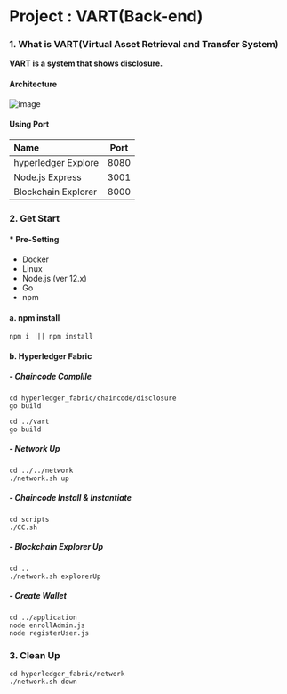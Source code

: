 # Project : VART(Back-end)

### 1. What is VART(Virtual Asset Retrieval and Transfer System)

**VART is a system that shows disclosure.**

#### Architecture

![image](https://user-images.githubusercontent.com/65117718/100582410-8a7da600-332c-11eb-8d7d-3738c855534d.png)

#### Using Port

| Name                | Port |
| :------------------ | ---- |
| hyperledger Explore | 8080 |
| Node.js Express     | 3001 |
| Blockchain Explorer | 8000 |

### 2. Get Start

#### * Pre-Setting

- Docker
- Linux
- Node.js (ver 12.x)
- Go
- npm

#### a. npm install

```
npm i  || npm install
```

#### b. Hyperledger Fabric

##### - Chaincode Complile

```
cd hyperledger_fabric/chaincode/disclosure
go build

cd ../vart
go build

```

##### - Network Up

```
cd ../../network
./network.sh up
```

##### - Chaincode Install & Instantiate

```
cd scripts
./CC.sh
```

##### - Blockchain Explorer Up

```
cd ..
./network.sh explorerUp
```

##### - Create Wallet

```
cd ../application
node enrollAdmin.js
node registerUser.js
```

### 3. Clean Up

```
cd hyperledger_fabric/network
./network.sh down
```

